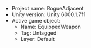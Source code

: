 <!-- UNITY CODE ASSIST INSTRUCTIONS START -->
- Project name: RogueAdjacent
- Unity version: Unity 6000.1.7f1
- Active game object:
  - Name: EquippedWeapon
  - Tag: Untagged
  - Layer: Default
<!-- UNITY CODE ASSIST INSTRUCTIONS END -->